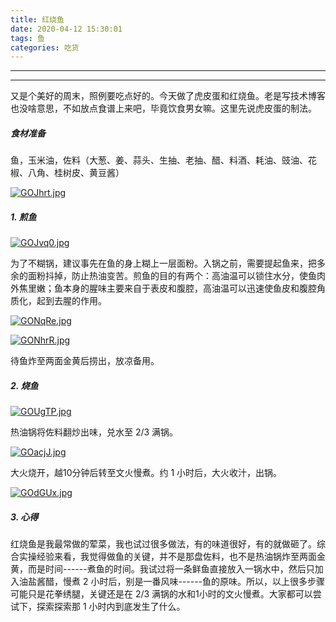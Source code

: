 ```yaml
---
title: 红烧鱼
date: 2020-04-12 15:30:01
tags: 鱼
categories: 吃货
---
```


-----

-----

又是个美好的周末，照例要吃点好的。今天做了虎皮蛋和红烧鱼。老是写技术博客也没啥意思，不如放点食谱上来吧，毕竟饮食男女嘛。这里先说虎皮蛋的制法。

##### 食材准备

鱼，玉米油，佐料（大葱、姜、蒜头、生抽、老抽、醋、料酒、耗油、豉油、花椒、八角、桂树皮、黄豆酱）

[![GOJhrt.jpg](https://s1.ax1x.com/2020/04/12/GOJhrt.jpg)](https://imgchr.com/i/GOJhrt)

##### 1. 煎鱼

[![GOJvq0.jpg](https://s1.ax1x.com/2020/04/12/GOJvq0.jpg)](https://imgchr.com/i/GOJvq0)

为了不糊锅，建议事先在鱼的身上糊上一层面粉。入锅之前，需要提起鱼来，把多余的面粉抖掉，防止热油变苦。煎鱼的目的有两个：高油温可以锁住水分，使鱼肉外焦里嫩；鱼本身的腥味主要来自于表皮和腹腔，高油温可以迅速使鱼皮和腹腔角质化，起到去腥的作用。

[![GONqRe.jpg](https://s1.ax1x.com/2020/04/12/GONqRe.jpg)](https://imgchr.com/i/GONqRe)

[![GONhrR.jpg](https://s1.ax1x.com/2020/04/12/GONhrR.jpg)](https://imgchr.com/i/GONhrR)

待鱼炸至两面金黄后捞出，放凉备用。

##### 2. 烧鱼

[![GOUgTP.jpg](https://s1.ax1x.com/2020/04/12/GOUgTP.jpg)](https://imgchr.com/i/GOUgTP)

热油锅将佐料翻炒出味，兑水至 2/3 满锅。

[![GOacjJ.jpg](https://s1.ax1x.com/2020/04/12/GOacjJ.jpg)](https://imgchr.com/i/GOacjJ)

大火烧开，越10分钟后转至文火慢煮。约 1 小时后，大火收汁，出锅。

[![GOdGUx.jpg](https://s1.ax1x.com/2020/04/12/GOdGUx.jpg)](https://imgchr.com/i/GOdGUx)

##### 3. 心得

红烧鱼是我最常做的荤菜，我也试过很多做法，有的味道很好，有的就做砸了。综合实操经验来看，我觉得做鱼的关键，并不是那盘佐料，也不是热油锅炸至两面金黄，而是时间------煮鱼的时间。我试过将一条鲜鱼直接放入一锅水中，然后只加入油盐酱醋，慢煮 2 小时后，别是一番风味------鱼的原味。所以，以上很多步骤可能只是花拳绣腿，关键还是在 2/3 满锅的水和1小时的文火慢煮。大家都可以尝试下，探索探索那 1 小时内到底发生了什么。
